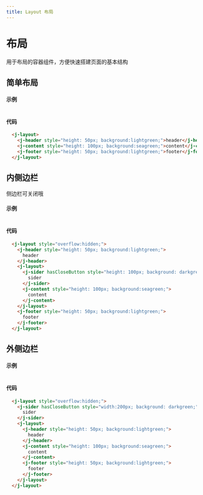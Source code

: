 ```yaml
---
title: Layout 布局
---
```


# 布局

用于布局的容器组件，方便快速搭建页面的基本结构

## 简单布局

#### 示例

#

<ClientOnly>
<layout-demo></layout-demo>
</ClientOnly>

#### 代码

```html
  <j-layout>
    <j-header style="height: 50px; background:lightgreen;">header</j-header>
    <j-content style="height: 100px; background:seagreen;">content</j-content>
    <j-footer style="height: 50px; background:lightgreen;">footer</j-footer>
  </j-layout>
```

## 内侧边栏

侧边栏可关闭哦

#### 示例

#

<ClientOnly>
<layout-sider-demo></layout-sider-demo>
</ClientOnly>

#### 代码

```html
  <j-layout style="overflow:hidden;">
    <j-header style="height: 50px; background:lightgreen;">
      header
    </j-header>
    <j-layout>
      <j-sider hasCloseButton style="height: 100px; background: darkgreen; width:200px;">
        sider
      </j-sider>
      <j-content style="height: 100px; background:seagreen;">
        content
      </j-content>
    </j-layout>
    <j-footer style="height: 50px; background:lightgreen;">
      footer
    </j-footer>
  </j-layout>
```

## 外侧边栏

#### 示例

#

<ClientOnly>
<layout-outSider-demo></layout-outSider-demo>
</ClientOnly>

#### 代码

```html
  <j-layout style="overflow:hidden;">
    <j-sider hasCloseButton style="width:200px; background: darkgreen;">
      sider
    </j-sider>
    <j-layout>
      <j-header style="height: 50px; background:lightgreen;">
        header
      </j-header>
      <j-content style="height: 100px; background:seagreen;">
        content
      </j-content>
      <j-footer style="height: 50px; background:lightgreen;">
        footer
      </j-footer>
    </j-layout>
  </j-layout>
```
